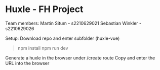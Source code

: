 # Huxle - FH Project

Team members:
Martin Situm - s2210629021
Sebastian Winkler - s2210629026

Setup:
Download repo and enter subfolder (huxle-vue)
>npm install
>npm run dev

Generate a huxle in the browser under /create route
Copy and enter the URL into the browser
